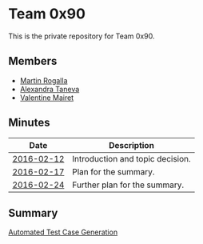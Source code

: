# Team 0x90

This is the private repository for Team 0x90.

## Members
* [Martin Rogalla](https://github.com/MartinRogalla)
* [Alexandra Taneva](https://github.com/ataneva)
* [Valentine Mairet](https://github.com/ValMai)

## Minutes
|  **Date**                             |  **Description**                                                                   |
|---------------------------------------|------------------------------------------------------------------------------------|
|  [2016-02-12](minutes/2016-02-12.md)  |  Introduction and topic decision.                                                  |
|  [2016-02-17](minutes/2016-02-17.md)  |  Plan for the summary.                                                             | 
|  [2016-02-24](minutes/2016-02-24.md)  |  Further plan for the summary.                                                     | 
	
## Summary
[Automated Test Case Generation](summary)

